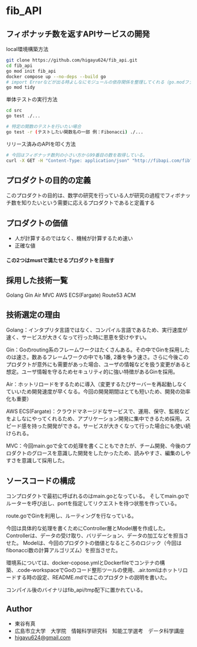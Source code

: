 
# fib_API

## フィボナッチ数を返すAPIサービスの開発

local環境構築方法

```bash
git clone https://github.com/higayu624/fib_api.git
cd fib_api
go mod init fib_api
docker compose up --no-deps --build go
# import Errorなどが出る時よしなにモジュールの依存関係を整理してくれる（go.modファイルがあるディレクトリで実行）
go mod tidy
```

単体テストの実行方法
```bash
cd src
go test ./...

# 特定の関数のテストを行いたい場合
go test -r (テストしたい関数名の一部 例：Fibonacci) ./...
```

リリース済みのAPIを叩く方法

```bash
# 今回はフィボナッチ数列の小さい方から99番目の数を取得している。
curl -X GET -H "Content-Type: application/json" "http://fibapi.com/fib?n=99
```

## プロダクトの目的の定義
このプロダクトの目的は、数学の研究を行っている人が研究の過程でフィボナッチ数を知りたいという需要に応えるプロダクトであると定義する

## プロダクトの価値
- 人が計算するのではなく、機械が計算するため速い
- 正確な値
#### この2つはmustで満たせるプロダクトを目指す

## 採用した技術一覧
Golang Gin Air MVC AWS ECS(Fargate) Route53 ACM

## 技術選定の理由

Golang：インタプリタ言語ではなく、コンパイル言語であるため、実行速度が速く、サービスが大きくなって行った時に恩恵を受けやすい。

Gin：Goのrouting系のフレームワークはたくさんある。その中でGinを採用したのは速さ。数あるフレームワークの中でも1番, 2番を争う速さ。さらに今後このプロダクトが意外にも需要があった場合、ユーザの情報などを扱う変更があると想定。ユーザ情報を守るためセキュリティ的に強い特徴があるGinを採用。

Air：ホットリロードをするために導入（変更するたびサーバーを再起動しなくていいため開発速度が早くなる。今回の開発期間はとても短いため、開発の効率化も重要）

AWS ECS(Fargate)：クラウドマネージドなサービスで、運用、保守、監視などをよしなにやってくれるため、アプリケーション開発に集中できるため採用。スピード感を持った開発ができる。サービスが大きくなって行った場合にも使い続けられる。

MVC：今回main.goで全ての処理を書くこともできたが、チーム開発、今後のプロダクトのグロースを意識した開発をしたかったため、読みやすさ、編集のしやすさを意識して採用した。

## ソースコードの構成
コンプロダクトで最初に呼ばれるのはmain.goとなっている。
そしてmain.goでルーターを呼び出し、portを指定してリクエストを待つ状態を作っている。

route.goでGinを利用し、ルーティングを行なっている。

今回は具体的な処理を書くためにController層とModel層を作成した。
Controllerは、データの受け取り、バリデーション、データの加工などを担当させた。
Modelは、今回のプロダクトの価値となるところのロジック（今回はfibonacci数の計算アルゴリズム）を担当させた。

環境系については、docker-copose.ymlとDockerfileでコンテナの構築、.code-workspaceでGoのコード整形ツールの使用、.air.tomlはホットリロードする時の設定、README.mdではこのプロダクトの説明を書いた。

コンパイル後のバイナリはfib_api/tmp配下に置かれている。

## Author

* 東谷有真
* 広島市立大学　大学院　情報科学研究科　知能工学選考　データ科学講座
* higayu624@gmail.com